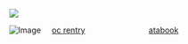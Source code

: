   ![](https://komarev.com/ghpvc/?username=Rxsegold) 


![Image](https://github.com/user-attachments/assets/78648cde-b6ce-4f1f-9ac7-438c7b77f0a6)
‎ ‎ ‎ ‎ [oc rentry](https://github.com/user-attachments/assets/36d53fc2-1c03-4709-a52a-cc3390c9bc44)‎ ‎ ‎ ‎ ‎ ‎ ‎ ‎ ‎ ‎ ‎ ‎ ‎ ‎ ‎ ‎ ‎ ‎ ‎ ‎ ‎ ‎ ‎ ‎ ‎ ‎ ‎ ‎ ‎ [atabook](https://thedilophosa.atabook.org/)
